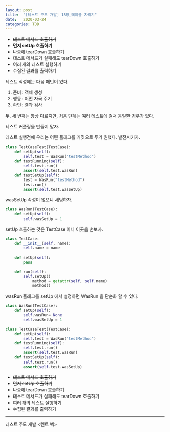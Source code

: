 ```yaml
---
layout: post
title:  "[테스트 주도 개발] 18장_테이블 차리기"
date:   2020-03-24
categories: TDD
---
```


- ~~테스트 메서드 호출하기~~
- **먼저 setUp 호출하기**
- 나중에 tearDown 호출하기
- 테스트 메서드가 실패해도 tearDown 호출하기
- 여러 개의 테스트 실행하기
- 수집된 결과를 출력하기

테스트 작성에는 다음 패턴이 있다.

1. 준비 : 객체 생성
2. 행동 : 어떤 자극 주기
3. 확인 : 결과 검사

두, 세 번째는 항상 다르지만, 처음 단계는 여러 테스트에 걸쳐 동일한 경우가 있다. 

테스트 커플링을 만들지 말자. 

테스트 실행전에 우리는 어떤 플래그를 거짓으로 두기 원했다. 발전시키자.

```python
class TestCaseTest(TestCase):
    def setUp(self):
        self.test = WasRun("testMethod")
    def testRunning(self):
        self.test.run()
        assert(self.test.wasRun)
    def testSetUp(self):
        test = WasRun("testMethod")
        test.run()
        assert(self.test.wasSetUp)
```

wasSetUp 속성이 없으니 세팅하자.

```python
class WasRun(TestCase):
    def setUp(self):
        self.wasSetUp = 1
```

setUp 호출하는 것은 TestCase 이니 이곳을 손보자.

```python
class TestCase:
    def __init__(self, name):
        self.name = name
    
    def setUp(self):
        pass
        
    def run(self):
      	self.setUp()
    		method = getattr(self, self.name)
    		method()
```

wasRun 플래그를 setUp 에서 설정하면 WasRun 을 단순화 할 수 있다.

```python
class WasRun(TestCase):
    def setUp(self):
        self.wasRun= None
        self.wasSetUp = 1
```

````python
class TestCaseTest(TestCase):
    def setUp(self):
        self.test = WasRun("testMethod")
    def testRunning(self):
      	self.test.run()
        assert(self.test.wasRun)
    def testSetUp(self):
        self.test.run()
        assert(self.test.wasSetUp)
````

- ~~테스트 메서드 호출하기~~
- ~~먼저 setUp 호출하기~~
- 나중에 tearDown 호출하기
- 테스트 메서드가 실패해도 tearDown 호출하기
- 여러 개의 테스트 실행하기
- 수집된 결과를 출력하기

---

테스트 주도 개발 <켄트 벡>
